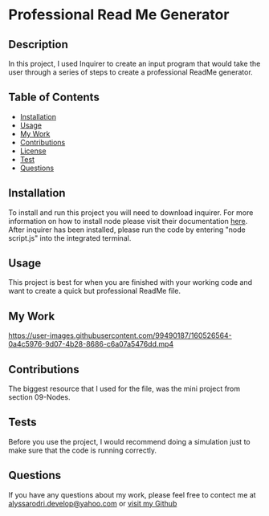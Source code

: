 
 # Professional Read Me Generator

 ## Description

 In this project, I used Inquirer to create an input program that would take the user through a series of steps to create a professional ReadMe generator.

 ## Table of Contents
 - [Installation](#installation)
 - [Usage](#usage)
 - [My Work](#MyWork)
 - [Contributions](#contributions)
 - [License](#license)
 - [Test](#tests)
 - [Questions](#questions)

 ## Installation

 To install and run this project you will need to download inquirer. For more information on how to install node please visit their documentation [here](https://www.npmjs.com/package//inquirer#installation). After inquirer has been installed, please run the code by entering "node script.js" into the integrated terminal.

 ## Usage

 This project is best for when you are finished with your working code and want to create a quick but professional ReadMe file.

 ## My Work

 

https://user-images.githubusercontent.com/99490187/160526564-0a4c5976-9d07-4b28-8686-c6a07a5476dd.mp4 



 ## Contributions

 The biggest resource that I used for the file, was the mini project from section 09-Nodes.


 ## Tests

 Before you use the project, I would recommend doing a simulation just to make sure that the code is running correctly.

 ## Questions
 
 If you have any questions about my work, please feel free to contect me at alyssarodri.develop@yahoo.com or [visit my Github](https://github.com/AlyssaRodri)
